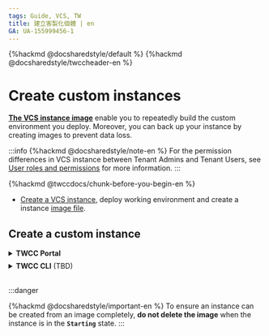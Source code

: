 ```yaml
---
tags: Guide, VCS, TW
title: 建立客製化個體 | en
GA: UA-155999456-1
---
```


{%hackmd @docsharedstyle/default %}
{%hackmd @docsharedstyle/twccheader-en %}


# Create custom instances

[**The VCS instance image**](https://man.twcc.ai/@twccdocs/vcs-vds-instance-image-en) enable you to repeatedly build the custom environment you deploy. Moreover, you can back up your instance by creating images to prevent data loss.

:::info
{%hackmd @docsharedstyle/note-en %}
For the permission differences in VCS instance between Tenant Admins and Tenant Users, see [<ins>User roles and permissions</ins>](https://man.twcc.ai/@twccdocs/role-main-en/https%3A%2F%2Fman.twcc.ai%2F%40twccdocs%2Frole-compute-en#虛擬運算服務) for more information.
:::


{%hackmd @twccdocs/chunk-before-you-begin-en %}
- [Create a VCS instance](https://man.twcc.ai/@twccdocs/guide-vcs-create-en), deploy working environment and create a instance [image file](https://man.twcc.ai/@twccdocs/vcs-vds-instance-image-en).

## Create a custom instance

<details class="docspoiler">

<summary><b>TWCC Portal</b></summary>
<br>

Select an **Image** (`(private)xxx, xxx is your custome image file name`) to restore your VCS instance. For detailed instance creation steps, see [<ins>Create VCS instance</ins>](https://man.twcc.ai/@twccdocs/guide-vcs-create-en) for more information.


![](https://cos.twcc.ai/SYS-MANUAL/uploads/upload_e74b4ded9d10e0d25915f857d6039197.png)



</details>

<!-- Space -->

<div style="height:8px"></div>

<!-- CLI start -->

<details class="docspoiler">

<summary><b>TWCC CLI</b> (TBD) </summary>

</details>

<br>

:::danger

{%hackmd @docsharedstyle/important-en %}
To ensure an instance can be created from an image completely, **do not delete the image** when the instance is in the **`Starting`** state.
:::
